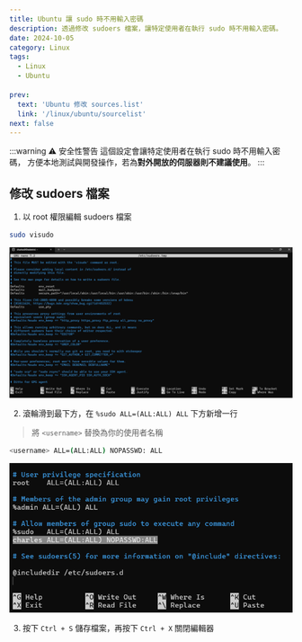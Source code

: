 ```yaml
---
title: Ubuntu 讓 sudo 時不用輸入密碼
description: 透過修改 sudoers 檔案，讓特定使用者在執行 sudo 時不用輸入密碼。
date: 2024-10-05
category: Linux
tags:
  - Linux
  - Ubuntu

prev:
  text: 'Ubuntu 修改 sources.list'
  link: '/linux/ubuntu/sourcelist'
next: false
---
```


:::warning ⚠️ 安全性警告
這個設定會讓特定使用者在執行 sudo 時不用輸入密碼，
方便本地測試與開發操作，若為**對外開放的伺服器則不建議使用**。
:::

## 修改 sudoers 檔案

1. 以 root 權限編輯 sudoers 檔案

```bash
sudo visudo
```

![alt text](image.png)

2. 滾輪滑到最下方，在 `%sudo ALL=(ALL:ALL) ALL` 下方新增一行

> 將 `<username>` 替換為你的使用者名稱

```bash
<username> ALL=(ALL:ALL) NOPASSWD: ALL
```

![alt text](image-1.png)

3. 按下 `Ctrl + S` 儲存檔案，再按下 `Ctrl + X` 關閉編輯器
